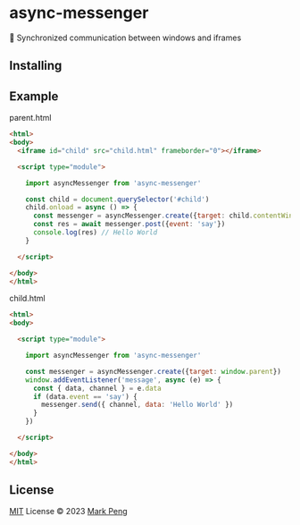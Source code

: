 # async-messenger

🚀 Synchronized communication between windows and iframes

## Installing

## Example

parent.html

```html
<html>
<body>
  <iframe id="child" src="child.html" frameborder="0"></iframe>

  <script type="module">

    import asyncMessenger from 'async-messenger'

    const child = document.querySelector('#child')
    child.onload = async () => {
      const messenger = asyncMessenger.create({target: child.contentWindow})
      const res = await messenger.post({event: 'say'})
      console.log(res) // Hello World
    }

  </script>

</body>
</html>
```

child.html

```html
<html>
<body>

  <script type="module">

    import asyncMessenger from 'async-messenger'

    const messenger = asyncMessenger.create({target: window.parent})
    window.addEventListener('message', async (e) => {
      const { data, channel } = e.data
      if (data.event == 'say') {
        messenger.send({ channel, data: 'Hello World' })
      }
    })

  </script>

</body>
</html>
```

## License

[MIT](./LICENSE) License © 2023 [Mark Peng](https://github.com/pxs797)